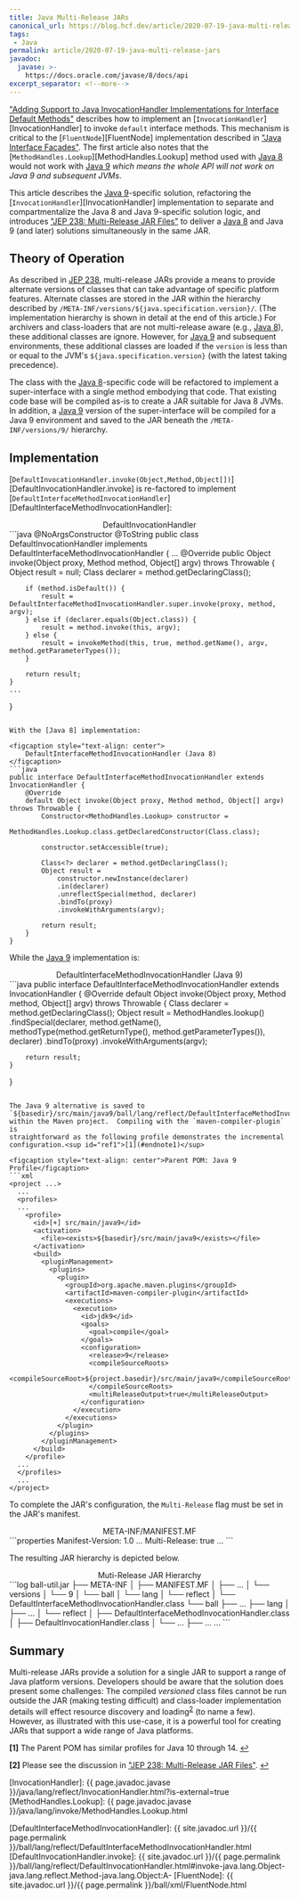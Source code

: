 ```yaml
---
title: Java Multi-Release JARs
canonical_url: https://blog.hcf.dev/article/2020-07-19-java-multi-release-jars
tags:
 - Java
permalink: article/2020-07-19-java-multi-release-jars
javadoc:
  javase: >-
    https://docs.oracle.com/javase/8/docs/api
excerpt_separator: <!--more-->
---
```


["Adding Support to Java InvocationHandler Implementations for Interface Default Methods"](/article/2019-01-31-java-invocationhandler-interface-default-methods)
describes how to implement an [`InvocationHandler`][InvocationHandler] to
invoke `default` interface methods.  This mechanism is critical to the
[`FluentNode`][FluentNode] implementation described in
["Java Interface Facades"](/article/2019-03-30-java-interface-facades).
The first article also notes that the
[`MethodHandles.Lookup`][MethodHandles.Lookup] method used with [Java 8]
would not work with [Java 9] *which means the whole API will not work on
Java 9 and subsequent JVMs*.

This article describes the [Java 9]-specific solution, refactoring the
[`InvocationHandler`][InvocationHandler] implementation to separate and
compartmentalize the Java 8 and Java 9-specific solution logic, and
introduces ["JEP 238: Multi-Release JAR Files"][JEP 238] to deliver a
[Java 8] and Java 9 (and later) solutions simultaneously in the same JAR.

<!--more-->


## Theory of Operation

As described in [JEP 238], multi-release JARs provide a means to provide
alternate versions of classes that can take advantage of specific platform
features.  Alternate classes are stored in the JAR within the hierarchy
described by `/META-INF/versions/${java.specification.version}/`.  (The
implementation hierarchy is shown in detail at the end of this article.)
For archivers and class-loaders that are not multi-release aware (e.g.,
[Java 8]), these additional classes are ignore.  However, for [Java 9] and
subsequent environments, these additional classes are loaded if the
`version` is less than or equal to the JVM's `${java.specification.version}`
(with the latest taking precedence).

The class with the [Java 8]-specific code will be refactored to implement a
super-interface with a single method embodying that code.  That existing
code base will be compiled as-is to create a JAR suitable for Java 8 JVMs.
In addition, a [Java 9] version of the super-interface will be compiled for
a Java 9 environment and saved to the JAR beneath the
`/META-INF/versions/9/` hierarchy.


## Implementation

[`DefaultInvocationHandler.invoke(Object,Method,Object[])`][DefaultInvocationHandler.invoke]
is re-factored to implement
[`DefaultInterfaceMethodInvocationHandler`][DefaultInterfaceMethodInvocationHandler]:

<figcaption style="text-align: center">DefaultInvocationHandler</figcaption>
```java
@NoArgsConstructor @ToString
public class DefaultInvocationHandler implements DefaultInterfaceMethodInvocationHandler {
    ...
    @Override
    public Object invoke(Object proxy, Method method, Object[] argv) throws Throwable {
        Object result = null;
        Class<?> declarer = method.getDeclaringClass();

        if (method.isDefault()) {
            result = DefaultInterfaceMethodInvocationHandler.super.invoke(proxy, method, argv);
        } else if (declarer.equals(Object.class)) {
            result = method.invoke(this, argv);
        } else {
            result = invokeMethod(this, true, method.getName(), argv, method.getParameterTypes());
        }

        return result;
    }
    ...
}
```

With the [Java 8] implementation:

<figcaption style="text-align: center">
    DefaultInterfaceMethodInvocationHandler (Java 8)
</figcaption>
```java
public interface DefaultInterfaceMethodInvocationHandler extends InvocationHandler {
    @Override
    default Object invoke(Object proxy, Method method, Object[] argv) throws Throwable {
        Constructor<MethodHandles.Lookup> constructor =
            MethodHandles.Lookup.class.getDeclaredConstructor(Class.class);

        constructor.setAccessible(true);

        Class<?> declarer = method.getDeclaringClass();
        Object result =
            constructor.newInstance(declarer)
            .in(declarer)
            .unreflectSpecial(method, declarer)
            .bindTo(proxy)
            .invokeWithArguments(argv);

        return result;
    }
}
```

While the [Java 9] implementation is:

<figcaption style="text-align: center">
    DefaultInterfaceMethodInvocationHandler (Java 9)
</figcaption>
```java
public interface DefaultInterfaceMethodInvocationHandler extends InvocationHandler {
    @Override
    default Object invoke(Object proxy, Method method, Object[] argv) throws Throwable {
        Class<?> declarer = method.getDeclaringClass();
        Object result =
            MethodHandles.lookup()
            .findSpecial(declarer, method.getName(),
                         methodType(method.getReturnType(), method.getParameterTypes()), declarer)
            .bindTo(proxy)
            .invokeWithArguments(argv);

        return result;
    }
}
```

The Java 9 alternative is saved to
`${basedir}/src/main/java9/ball/lang/reflect/DefaultInterfaceMethodInvocationHandler.java`
within the Maven project.  Compiling with the `maven-compiler-plugin` is
straightforward as the following profile demonstrates the incremental
configuration.<sup id="ref1">[1](#endnote1)</sup>

<figcaption style="text-align: center">Parent POM: Java 9 Profile</figcaption>
```xml
<project ...>
  ...
  <profiles>
  ...
    <profile>
      <id>[+] src/main/java9</id>
      <activation>
        <file><exists>${basedir}/src/main/java9</exists></file>
      </activation>
      <build>
        <pluginManagement>
          <plugins>
            <plugin>
              <groupId>org.apache.maven.plugins</groupId>
              <artifactId>maven-compiler-plugin</artifactId>
              <executions>
                <execution>
                  <id>jdk9</id>
                  <goals>
                    <goal>compile</goal>
                  </goals>
                  <configuration>
                    <release>9</release>
                    <compileSourceRoots>
                      <compileSourceRoot>${project.basedir}/src/main/java9</compileSourceRoot>
                    </compileSourceRoots>
                    <multiReleaseOutput>true</multiReleaseOutput>
                  </configuration>
                </execution>
              </executions>
            </plugin>
          </plugins>
        </pluginManagement>
      </build>
    </profile>
  ...
  </profiles>
  ...
</project>
```

To complete the JAR's configuration, the `Multi-Release` flag must be set in
the JAR's manifest.

<figcaption style="text-align: center">META-INF/MANIFEST.MF</figcaption>
```properties
Manifest-Version: 1.0
...
Multi-Release: true
...
```

The resulting JAR hierarchy is depicted below.

<figcaption style="text-align: center">Muti-Release JAR Hierarchy</figcaption>
```log
ball-util.jar
├── META-INF
│   ├── MANIFEST.MF
│   ├── ...
│   └── versions
│       └── 9
│           └── ball
│               └── lang
│                   └── reflect
│                       └── DefaultInterfaceMethodInvocationHandler.class
└── ball
    ├── ...
    ├── lang
    │   ├── ...
    │   └── reflect
    │       ├── DefaultInterfaceMethodInvocationHandler.class
    │       ├── DefaultInvocationHandler.class
    │       └── ...
    ├── ...
    ...
```


## Summary

Multi-release JARs provide a solution for a single JAR to support a range of
Java platform versions.  Developers should be aware that the solution does
present some challenges: The compiled *versioned* class files cannot be run
outside the JAR (making testing difficult) and class-loader implementation
details will effect resource discovery and
loading<sup id="ref2">[2](#endnote2)</sup> (to name a few).  However, as
illustrated with this use-case, it is a powerful tool for creating JARs that
support a wide range of Java platforms.


<b id="endnote1">[1]</b>
The Parent POM has similar profiles for Java 10 through 14.
[↩](#ref1)

<b id="endnote2">[2]</b>
Please see the discussion in ["JEP 238: Multi-Release JAR Files"][JEP 238].
[↩](#ref2)


[Java 8]: https://www.java.com/en/download/help/java8.html
[Java 9]: https://www.oracle.com/java/java9.html
[JEP 238]: https://openjdk.java.net/jeps/238

[InvocationHandler]: {{ page.javadoc.javase }}/java/lang/reflect/InvocationHandler.html?is-external=true
[MethodHandles.Lookup]: {{ page.javadoc.javase }}/java/lang/invoke/MethodHandles.Lookup.html

[DefaultInterfaceMethodInvocationHandler]: {{ site.javadoc.url }}/{{ page.permalink }}/ball/lang/reflect/DefaultInterfaceMethodInvocationHandler.html
[DefaultInvocationHandler.invoke]: {{ site.javadoc.url }}/{{ page.permalink }}/ball/lang/reflect/DefaultInvocationHandler.html#invoke-java.lang.Object-java.lang.reflect.Method-java.lang.Object:A-
[FluentNode]: {{ site.javadoc.url }}/{{ page.permalink }}/ball/xml/FluentNode.html
